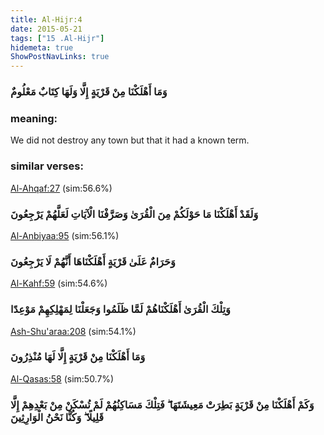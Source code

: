 ```yaml
---
title: Al-Hijr:4
date: 2015-05-21
tags: ["15 .Al-Hijr"]
hidemeta: true 
ShowPostNavLinks: true 
---
```

### وَمَا أَهْلَكْنَا مِنْ قَرْيَةٍ إِلَّا وَلَهَا كِتَابٌ مَعْلُومٌ
### meaning: 
We did not destroy any town but that it had a known term.
### similar verses: 

[Al-Ahqaf:27](/46/27) (sim:56.6%)

### وَلَقَدْ أَهْلَكْنَا مَا حَوْلَكُمْ مِنَ الْقُرَىٰ وَصَرَّفْنَا الْآيَاتِ لَعَلَّهُمْ يَرْجِعُونَ

[Al-Anbiyaa:95](/21/95) (sim:56.1%)

### وَحَرَامٌ عَلَىٰ قَرْيَةٍ أَهْلَكْنَاهَا أَنَّهُمْ لَا يَرْجِعُونَ

[Al-Kahf:59](/18/59) (sim:54.6%)

### وَتِلْكَ الْقُرَىٰ أَهْلَكْنَاهُمْ لَمَّا ظَلَمُوا وَجَعَلْنَا لِمَهْلِكِهِمْ مَوْعِدًا

[Ash-Shu'araa:208](/26/208) (sim:54.1%)

### وَمَا أَهْلَكْنَا مِنْ قَرْيَةٍ إِلَّا لَهَا مُنْذِرُونَ

[Al-Qasas:58](/28/58) (sim:50.7%)

### وَكَمْ أَهْلَكْنَا مِنْ قَرْيَةٍ بَطِرَتْ مَعِيشَتَهَا ۖ فَتِلْكَ مَسَاكِنُهُمْ لَمْ تُسْكَنْ مِنْ بَعْدِهِمْ إِلَّا قَلِيلًا ۖ وَكُنَّا نَحْنُ الْوَارِثِينَ
